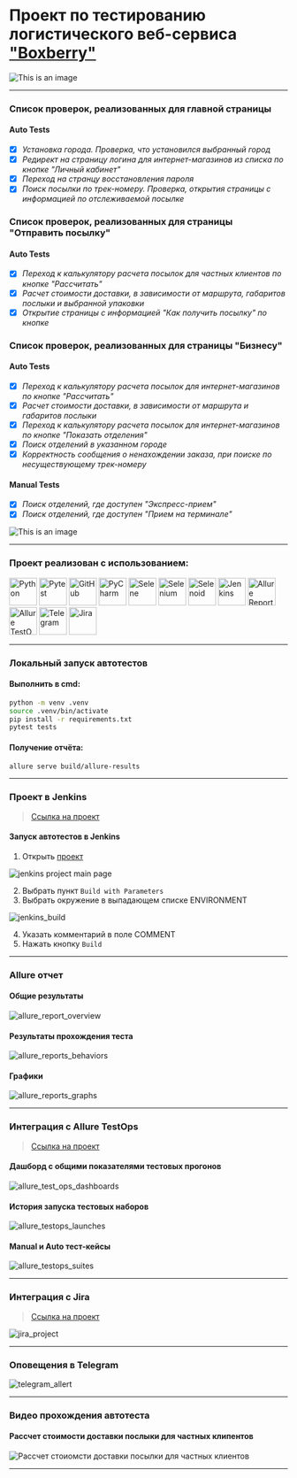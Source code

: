 <h1> Проект по тестированию логистического веб-сервиса <a target="_blank" href="https://boxberry.ru/">"Boxberry"</a> </h1>

![This is an image](design/images/logo-boxberry.png)

----
### Список проверок, реализованных для главной страницы
#### Auto Tests
- [x] *Установка города. Проверка, что установился выбранный город*
- [x] *Редирект на страницу логина для интернет-магазинов из списка по кнопке "Личный кабинет"*
- [x] *Переход на странцу восстановления пароля*
- [x] *Поиск посылки по трек-номеру. Проверка, открытия страницы с информацией по отслеживаемой посылке*
### Список проверок, реализованных для страницы "Отправить посылку"
#### Auto Tests
- [x] *Переход к калькулятору расчета посылок для частных клиентов по кнопке "Рассчитать"*
- [x] *Расчет стоимости доставки, в зависимости от маршрута, габаритов послыки и выбранной упаковки*
- [x] *Открытие страницы с информацией "Как получить посылку" по кнопке*
### Список проверок, реализованных для страницы "Бизнесу"
#### Auto Tests
- [x] *Переход к калькулятору расчета посылок для интернет-магазинов по кнопке "Рассчитать"*
- [x] *Расчет стоимости доставки, в зависимости от маршрута и габаритов послыки*
- [x] *Переход к калькулятору расчета посылок для интернет-магазинов по кнопке "Показать отделения"*
- [x] *Поиск отделений в указанном городе*
- [x] *Корректность сообщения о ненахождении заказа, при поиске по несуществующему трек-номеру*
#### Manual Tests
- [x] *Поиск отделений, где доступен "Экспресс-прием"*
- [x] *Поиск отделений, где доступен "Прием на терминале"*

![This is an image](design/images/man.png)

----
### Проект реализован с использованием:

<img src="design/icons/python-original.svg" width="50" title="Python"> <img src="design/icons/pytest.png" width="50" title="Pytest"> <img src="design/icons/github.svg" width="50" title="GitHub"> <img src="design/icons/intellij_pycharm.png" width="50" title="PyCharm"> <img src="design/icons/selene.png" width="50" title="Selene"> <img src="design/icons/selenium.png" width="50" title="Selenium"> <img src="design/icons/selenoid.png" width="50" title="Selenoid"> <img src="design/icons/jenkins.png" width="50" title="Jenkins"> <img src="design/icons/allure_report.png" width="50" title="Allure Report"> <img src="design/icons/allure_testops.png" width="50" title="Allure TestOps"> <img src="design/icons/telegram.png" width="50" title="Telegram">  <img src="design/icons/jira.svg" width="50" title="Jira">

----

### Локальный запуск автотестов

#### Выполнить в cmd:

```bash
python -m venv .venv
source .venv/bin/activate
pip install -r requirements.txt
pytest tests
```

#### Получение отчёта:
```bash
allure serve build/allure-results
```

----


### Проект в Jenkins
> <a target="_blank" href="https://jenkins.autotests.cloud/job/MZhurova_qa_guru_python_8_15/">Ссылка на проект</a>

#### Запуск автотестов в Jenkins
1. Открыть <a target="_blank" href="https://jenkins.autotests.cloud/job/MZhurova_qa_guru_python_8_15/">проект</a>

![jenkins project main page](design/images/jenkins.jpg)

2. Выбрать пункт `Build with Parameters`
3. Выбрать окружение в выпадающем списке ENVIRONMENT

![jenkins_build](design/images/jenkins_build.jpg)

4. Указать комментарий в поле COMMENT
5. Нажать кнопку `Build`

----

### Allure отчет
#### Общие результаты 
![allure_report_overview](design/images/allure_report.jpg)

#### Результаты прохождения теста
![allure_reports_behaviors](design/images/allure_suites.jpg)

#### Графики

![allure_reports_graphs](design/images/graphics.jpg)

----

### Интеграция с Allure TestOps
> <a target="_blank" href="https://allure.autotests.cloud/project/3862/dashboards">Ссылка на проект</a>

#### Дашборд с общими показателями тестовых прогонов

![allure_test_ops_dashboards](design/images/dashboards.jpg)

#### История запуска тестовых наборов

![allure_testops_launches](design/images/launches.jpg)

#### Manual и Auto тест-кейсы

![allure_testops_suites](design/images/suites.jpg)

----

### Интеграция с Jira
> <a target="_blank" href="https://jira.autotests.cloud/browse/HOMEWORK-992">Ссылка на проект</a>

![jira_project](design/images/jira_992.jpg)

----

### Оповещения в Telegram
![telegram_allert](design/images/tg.jpg)

----

### Видео прохождения автотеста

#### Рассчет стоимости доставки послыки для частных клипентов 

![Рассчет стоиомсти доставки посылки для частных клиентов](design/images/video.gif)

----
